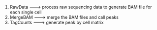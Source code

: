 1. RawData ---> process raw sequencing data to generate BAM file for each single cell
2. MergeBAM ---> merge the BAM files and call peaks
3. TagCounts ---> generate peak by cell matrix